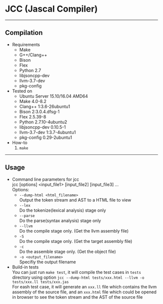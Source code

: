 # JCC (Jascal Compiler)
---------------------------
## Compilation
* Requirements
    * Make
    * G++/Clang++
    * Bison
    * Flex
    * Python 2.7
    * libjsoncpp-dev
    * llvm-3.7-dev
    * pkg-config
* Tested on
    * Ubuntu Server 15.10/16.04 AMD64
    * Make 4.0-8.2
    * Clang++ 1:3.6-26ubuntu1
    * Bison 2:3.0.4.dfsg-1
    * Flex 2.5.39-8
    * Python 2.7.10-4ubuntu2
    * libjsoncpp-dev 0.10.5-1
    * llvm-3.7-dev 1:3.7-4ubuntu1
    * pkg-config 0.29-2ubuntu1
* How-to
    1. `make`

----------------------------
## Usage
* Command line parameters for jcc<br>
    jcc [options] &lt;input_file1&gt; [input_file2] [input_file3] ...<br>
    Options:
    * `--dump-html <html_filename>`<br>
        Output the token stream and AST to a HTML file to view
    * `--lex`<br>
        Do the tokenize(lexical analysis) stage only
    * `--parse`<br>
        Do the parse(syntax analysis) stage only
    * `--llvm`<br>
        Do the compile stage only. (Get the llvm assembly file)
    * `-S`<br>
        Do the compile stage only. (Get the target assembly file)
    * `-c`<br>
        Do the assemble stage only. (Get the object file)
    * `-o <output_filename>`<br>
        Specifiy the output filename
* Build-in tests<br>
    You can just run `make test`, it will compile the test cases in `tests` directory using option `jcc --dump-html tests/xxx.html --llvm -o tests/xxx.ll tests/xxx.jas`<br>
    For eash test case, it will generate an `xxx.ll` file which contains the llvm assembly of the source file, and an `xxx.html` file which could be opened in browser to see the token stream and the AST of the source file
